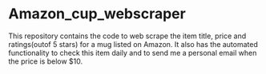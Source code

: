 # Amazon_cup_webscraper
This repository contains the code to web scrape the item title, price and ratings(outof 5 stars) for a mug listed on Amazon. It also has the automated functionality to check this item daily and to send me a personal email when the price is below $10.
